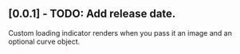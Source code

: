 ## [0.0.1] - TODO: Add release date.

Custom loading indicator renders when you pass it an image and an optional curve object.